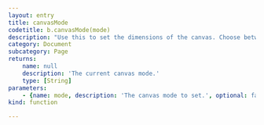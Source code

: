 ```yaml
---
layout: entry
title: canvasMode
codetitle: b.canvasMode(mode)
description: "Use this to set the dimensions of the canvas. Choose between b.PAGE (default), b.MARGIN, b.BLEED resp. b.FACING_PAGES, b.FACING_MARGINS and b.FACING_BLEEDS for book setups with facing page. Please note: Setups with more than two facing pages are not yet supported.\nPlease note that you will loose your current MatrixTransformation. You should set the canvasMode before you attempt to use b.translate(), b.rotate() and b.scale();"
category: Document
subcategory: Page
returns:
    name: null
    description: 'The current canvas mode.'
    type: [String]
parameters:
    - {name: mode, description: 'The canvas mode to set.', optional: false, type: [String]}
kind: function

---
```

